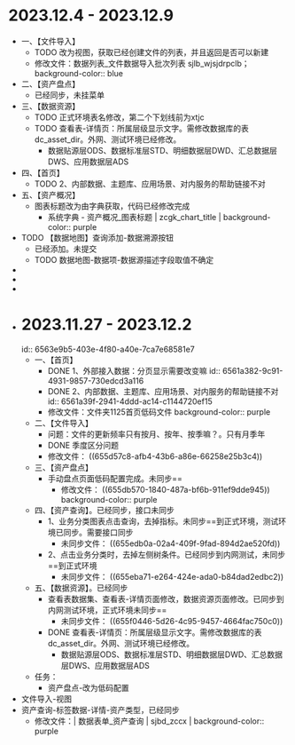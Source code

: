 # 2023.12.4 - 2023.12.9
- 一、【文件导入】
	- TODO 改为视图，获取已经创建文件的列表，并且返回是否可以新建
	- 修改文件：数据列表_文件数据导入批次列表  sjlb_wjsjdrpclb；
	  background-color:: blue
- 二、【资产盘点】
	- 已经同步，未挂菜单
- 三、【数据资源】
	- TODO 正式环境表名修改，第二个下划线前为xtjc
	- TODO 查看表-详情页：所属层级显示文字。需修改数据库的表dc_asset_dir。外网、测试环境已经修改。
		- 数据贴源层ODS、数据标准层STD、明细数据层DWD、汇总数据层DWS、应用数据层ADS
- 四、【首页】
	- TODO 2、内部数据、主题库、应用场景、对内服务的帮助链接不对
- 五、【资产概况】
	- 图表标题改为由字典获取，代码已经修改完成
		- 系统字典 - 资产概况_图表标题 | zcgk_chart_title |
		  background-color:: purple
- TODO 【数据地图】查询添加-数据溯源按钮
	- 已经添加。未提交
	- TODO 数据地图-数据项-数据源描述字段取值不确定
-
-
-
- # 2023.11.27 - 2023.12.2
  id:: 6563e9b5-403e-4f80-a40e-7ca7e68581e7
	- 一、【首页】
		- DONE 1、外部接入数据：分页显示需要改变嘛
		  id:: 6561a382-9c91-4931-9857-730edcd3a116
		- DONE 2、内部数据、主题库、应用场景、对内服务的帮助链接不对
		  id:: 6561a39f-2941-4ddd-ac14-c1144720ef15
		- 修改文件：文件夹1125首页低码文件
		  background-color:: purple
	- 二、【文件导入】
		- 问题：文件的更新频率只有按月、按年、按季嘛？。只有月季年
		- DONE 季度区分问题
		- 修改文件： ((655d57c8-afb4-43b6-a86e-66258e25b3c4))
	- 三、【资产盘点】
		- 手动盘点页面低码配置完成。未同步==
			- 修改文件： ((655db570-1840-487a-bf6b-911ef9dde945))
			  background-color:: purple
	- 四、【资产查询】。已经同步，接口未同步
		- 1、业务分类图表点击查询，去掉指标。未同步==到正式环境，测试环境已同步。需要接口同步
			- 未同步文件： ((655edb0a-02a4-409f-9fad-894d2ae520fd))
		- 2、点击业务分类时，去掉左侧树条件。已经同步到内网测试，未同步==到正式环境
			- 未同步文件： ((655eba71-e264-424e-ada0-b84dad2edbc2))
	- 五、【数据资源】。已经同步
		- 查看表数据集、查看表-详情页面修改，数据资源页面修改。已同步到内网测试环境，正式环境未同步==
			- 未同步文件： ((655f0446-5d26-4c95-9457-4664fac750c0))
		- DONE 查看表-详情页：所属层级显示文字。需修改数据库的表dc_asset_dir。外网、测试环境已经修改。
			- 数据贴源层ODS、数据标准层STD、明细数据层DWD、汇总数据层DWS、应用数据层ADS
	- 任务：
		- 资产盘点-改为低码配置
- 文件导入-视图
- 资产查询-标签数据-详情-资产类型，已经同步
	- 修改文件：| 数据表单_资产查询 | sjbd_zccx |
	  background-color:: purple